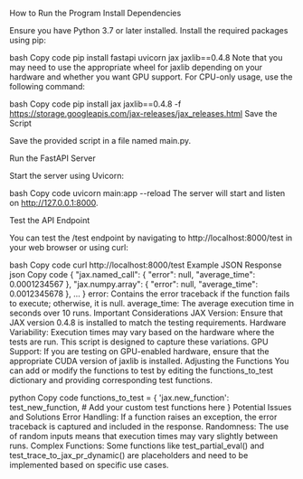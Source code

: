 How to Run the Program
Install Dependencies

Ensure you have Python 3.7 or later installed. Install the required packages using pip:

bash
Copy code
pip install fastapi uvicorn jax jaxlib==0.4.8
Note that you may need to use the appropriate wheel for jaxlib depending on your hardware and whether you want GPU support. For CPU-only usage, use the following command:

bash
Copy code
pip install jax jaxlib==0.4.8 -f https://storage.googleapis.com/jax-releases/jax_releases.html
Save the Script

Save the provided script in a file named main.py.

Run the FastAPI Server

Start the server using Uvicorn:

bash
Copy code
uvicorn main:app --reload
The server will start and listen on http://127.0.0.1:8000.

Test the API Endpoint

You can test the /test endpoint by navigating to http://localhost:8000/test in your web browser or using curl:

bash
Copy code
curl http://localhost:8000/test
Example JSON Response
json
Copy code
{
  "jax.named_call": {
    "error": null,
    "average_time": 0.0001234567
  },
  "jax.numpy.array": {
    "error": null,
    "average_time": 0.0012345678
  },
  ...
}
error: Contains the error traceback if the function fails to execute; otherwise, it is null.
average_time: The average execution time in seconds over 10 runs.
Important Considerations
JAX Version: Ensure that JAX version 0.4.8 is installed to match the testing requirements.
Hardware Variability: Execution times may vary based on the hardware where the tests are run. This script is designed to capture these variations.
GPU Support: If you are testing on GPU-enabled hardware, ensure that the appropriate CUDA version of jaxlib is installed.
Adjusting the Functions
You can add or modify the functions to test by editing the functions_to_test dictionary and providing corresponding test functions.

python
Copy code
functions_to_test = {
    'jax.new_function': test_new_function,
    # Add your custom test functions here
}
Potential Issues and Solutions
Error Handling: If a function raises an exception, the error traceback is captured and included in the response.
Randomness: The use of random inputs means that execution times may vary slightly between runs.
Complex Functions: Some functions like test_partial_eval() and test_trace_to_jax_pr_dynamic() are placeholders and need to be implemented based on specific use cases.
